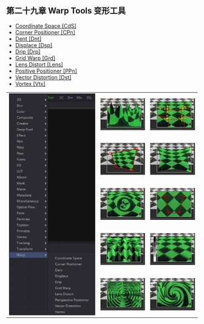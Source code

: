 ## 第二十九章 Warp Tools 变形工具

- [Coordinate Space [CdS]](./Coordinate%20Space%20[CdS].md) 
- [Corner Positioner [CPn]](./Corner%20Positioner%20[CPn].md) 
- [Dent [Dnt]](./Dent%20[Dnt].md) 
- [Displace [Dsp]](./Displace%20[Dsp].md) 
- [Drip [Drp]](./Drip%20[Drp].md) 
- [Grid Warp [Grd]](./Grid%20Warp%20[Grd].md) 
- [Lens Distort [Lens]](./Lens%20Diatort%20[Lens].md) 
- [Positive Positioner [PPn]](./Positive%20Positioner%20[PPn].md)
- [Vector Distortion
   [Dst]](./Vector%20Distortion%20[Dst].md) 
- [Vortex [Vtx]](./Vortex%20[Vtx].md)

<table id="img">
  <tr>
	<td rowspan="5"><img src="images/Warp_index.png" alt="Warp_index"></td>
    <td><img src="images/index_CoordinateSpace.jpg" alt="index_CoordinateSpace"></td>
    <td><img src="images/index_GridWarp.jpg" alt="index_GridWarp"></td>
  </tr>
  <tr>
    <td><img src="images/index_CornerPositioner.jpg" alt="index_CornerPositioner"></td>
    <td><img src="images/index_LensDistort.jpg" alt="index_LensDistort"></td>
  </tr>
  <tr>
    <td><img src="images/index_Dent.jpg" alt="index_Dent"></td>
    <td><img src="images/index_PerspectivePositioner.jpg" alt="index_PerspectivePositioner"></td>
  </tr>
  <tr>
    <td><img src="images/index_Displace.jpg" alt="index_Displace"></td>
    <td><img src="images/index_VectorDistort.jpg" alt="index_VectorDistort"></td>
  </tr>
  <tr>
    <td><img src="images/index_Drip.jpg" alt="index_Drip"></td>
    <td><img src="images/index_Vortex.jpg" alt="index_Vortex"></td>
  </tr>
</table>

